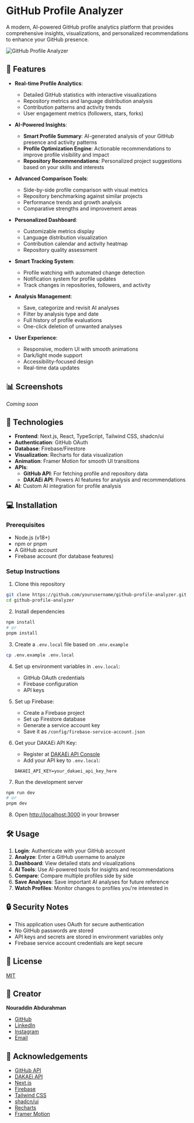 # GitHub Profile Analyzer

A modern, AI-powered GitHub profile analytics platform that provides comprehensive insights, visualizations, and personalized recommendations to enhance your GitHub presence.

![GitHub Profile Analyzer](/public/placeholder-logo.png)

## 🌟 Features

- **Real-time Profile Analytics**: 
  - Detailed GitHub statistics with interactive visualizations
  - Repository metrics and language distribution analysis
  - Contribution patterns and activity trends
  - User engagement metrics (followers, stars, forks)

- **AI-Powered Insights**:
  - **Smart Profile Summary**: AI-generated analysis of your GitHub presence and activity patterns
  - **Profile Optimization Engine**: Actionable recommendations to improve profile visibility and impact
  - **Repository Recommendations**: Personalized project suggestions based on your skills and interests

- **Advanced Comparison Tools**:
  - Side-by-side profile comparison with visual metrics
  - Repository benchmarking against similar projects
  - Performance trends and growth analysis
  - Comparative strengths and improvement areas

- **Personalized Dashboard**:
  - Customizable metrics display
  - Language distribution visualization
  - Contribution calendar and activity heatmap
  - Repository quality assessment

- **Smart Tracking System**:
  - Profile watching with automated change detection
  - Notification system for profile updates
  - Track changes in repositories, followers, and activity

- **Analysis Management**:
  - Save, categorize and revisit AI analyses
  - Filter by analysis type and date
  - Full history of profile evaluations
  - One-click deletion of unwanted analyses

- **User Experience**:
  - Responsive, modern UI with smooth animations
  - Dark/light mode support
  - Accessibility-focused design
  - Real-time data updates

## 📊 Screenshots

*Coming soon*

## 🚀 Technologies

- **Frontend**: Next.js, React, TypeScript, Tailwind CSS, shadcn/ui
- **Authentication**: GitHub OAuth
- **Database**: Firebase/Firestore
- **Visualization**: Recharts for data visualization
- **Animation**: Framer Motion for smooth UI transitions
- **APIs**:
  - **GitHub API**: For fetching profile and repository data
  - **DAKAEi API**: Powers AI features for analysis and recommendations
- **AI**: Custom AI integration for profile analysis

## 💻 Installation

### Prerequisites

- Node.js (v18+)
- npm or pnpm
- A GitHub account
- Firebase account (for database features)

### Setup Instructions

1. Clone this repository
```bash
git clone https://github.com/yourusername/github-profile-analyzer.git
cd github-profile-analyzer
```

2. Install dependencies
```bash
npm install
# or
pnpm install
```

3. Create a `.env.local` file based on `.env.example`
```bash
cp .env.example .env.local
```

4. Set up environment variables in `.env.local`:
   - GitHub OAuth credentials
   - Firebase configuration
   - API keys

5. Set up Firebase:
   - Create a Firebase project
   - Set up Firestore database
   - Generate a service account key
   - Save it as `/config/firebase-service-account.json`

6. Get your DAKAEi API Key:
   - Register at [DAKAEi API Console](https://console.dakaei.com/)
   - Add your API key to `.env.local`:
   ```
   DAKAEI_API_KEY=your_dakaei_api_key_here
   ```

7. Run the development server
```bash
npm run dev
# or
pnpm dev
```

8. Open [http://localhost:3000](http://localhost:3000) in your browser

## 🛠️ Usage

1. **Login**: Authenticate with your GitHub account
2. **Analyze**: Enter a GitHub username to analyze
3. **Dashboard**: View detailed stats and visualizations
4. **AI Tools**: Use AI-powered tools for insights and recommendations
5. **Compare**: Compare multiple profiles side by side
6. **Save Analyses**: Save important AI analyses for future reference
7. **Watch Profiles**: Monitor changes to profiles you're interested in

## 🔒 Security Notes

- This application uses OAuth for secure authentication
- No GitHub passwords are stored
- API keys and secrets are stored in environment variables only
- Firebase service account credentials are kept secure

## 📝 License

[MIT](LICENSE)

## 👥 Creator

**Nouraddin Abdurahman**

- [GitHub](https://github.com/NouradinAbdurahman)
- [LinkedIn](https://www.linkedin.com/in/nouraddin/)
- [Instagram](https://www.instagram.com/nouradiin_/)
- [Email](mailto:n.aden1208@gmil.com)

## 🙏 Acknowledgements

- [GitHub API](https://docs.github.com/en/rest)
- [DAKAEi API](https://console.dakaei.com/)
- [Next.js](https://nextjs.org/)
- [Firebase](https://firebase.google.com/)
- [Tailwind CSS](https://tailwindcss.com/)
- [shadcn/ui](https://ui.shadcn.com/)
- [Recharts](https://recharts.org/)
- [Framer Motion](https://www.framer.com/motion/)